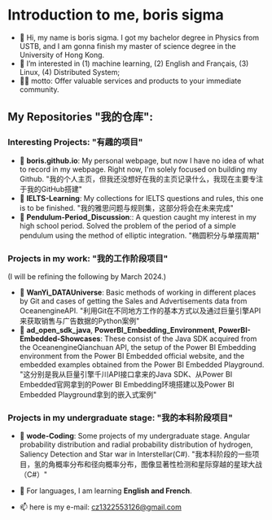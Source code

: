 # Introduction to me, boris sigma
- 👋 Hi, my name is boris sigma. I got my bachelor degree in Physics from USTB, and I am gonna finish my master of science degree in the University of Hong Kong.
- 👀 I’m interested in (1) machine learning, (2) English and Français, (3) Linux, (4) Distributed System;
- 👨‍🚀 motto: Offer valuable services and products to your immediate community.

## My Repositories "我的仓库":
### Interesting Projects: "有趣的项目"
- 🚀 **boris.github.io**: My personal webpage, but now I have no idea of what to record in my webpage. Right now, I'm solely focused on building my Github. "我的个人主页，但我还没想好在我的主页记录什么，我现在主要专注于我的GitHub搭建"
- 🚀 **IELTS-Learning**: My collections for IELTS questions and rules, this one is to be finished. "我的雅思问题与规则集，这部分将会在未来完成"
- 🚀 **Pendulum-Period_Discussion**:: A question caught my interest in my high school period. Solved the problem of the period of a simple pendulum using the method of elliptic integration. "椭圆积分与单摆周期"
### Projects in my work: "我的工作阶段项目"
(I will be refining the following by March 2024.)
- 🚀 **WanYi_DATAUniverse**: Basic methods of working in different places by Git and cases of getting the Sales and Advertisements data from OceanengineAPI. "利用Git在不同地方工作的基本方式以及通过巨量引擎API来获取销售与广告数据的Python案例"
- 🚀 **ad_open_sdk_java**, **PowerBI_Embedding_Environment**, **PowerBI-Embedded-Showcases**: These consist of the Java SDK acquired from the OceanengineQianchuan API, the setup of the Power BI Embedding environment from the Power BI Embedded official website, and the embedded examples obtained from the Power BI Embedded Playground. "这分别是我从巨量引擎千川API接口拿来的Java SDK、从Power BI Embedded官网拿到的Power BI Embedding环境搭建以及Power BI Embedded Playground拿到的嵌入式案例"
### Projects in my undergraduate stage: "我的本科阶段项目"
- 🚀 **wode-Coding**: Some projects of my undergraduate stage. Angular probability distribution and radial probability distribution of hydrogen, Saliency Detection and Star war in Interstellar(C#). "我本科阶段的一些项目，氢的角概率分布和径向概率分布，图像显著性检测和星际穿越的星球大战（C#）"


- 💞️ For languages, I am learning **English and French**.

- 📫 here is my e-mail: cz1322553126@gmail.com

<!---
Boris-Jobs/Boris-Jobs is a ✨ special ✨ repository because its `README.md` (this file) appears on your GitHub profile.
You can click the Preview link to take a look at your changes.
--->
